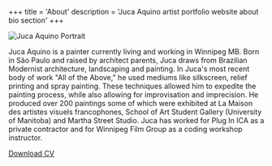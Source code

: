+++
title = 'About'
description = 'Juca Aquino artist portfolio website about bio section'
+++

![Juca Aquino Portrait](/images/portrait.jpg)

Juca Aquino is a painter currently living and working in Winnipeg MB. Born in
São Paulo and raised by architect parents, Juca draws from Brazilian Modernist
architecture, landscaping and painting. In Juca's most recent body of work "All
of the Above," he used mediums like silkscreen, relief printing and spray
painting. These techniques allowed him to expedite the painting process,
while also allowing for improvisation and imprecision. He produced over
200 paintings some of which were exhibited at La Maison des artistes visuels
francophones, School of Art Student Gallery (University of Manitoba) and Martha
Street Studio. Juca has worked for Plug In ICA as a private contractor and for
Winnipeg Film Group as a coding workshop instructor.

<a href="/cv/aquino-cv.pdf" target="_blank">Download CV</a>

